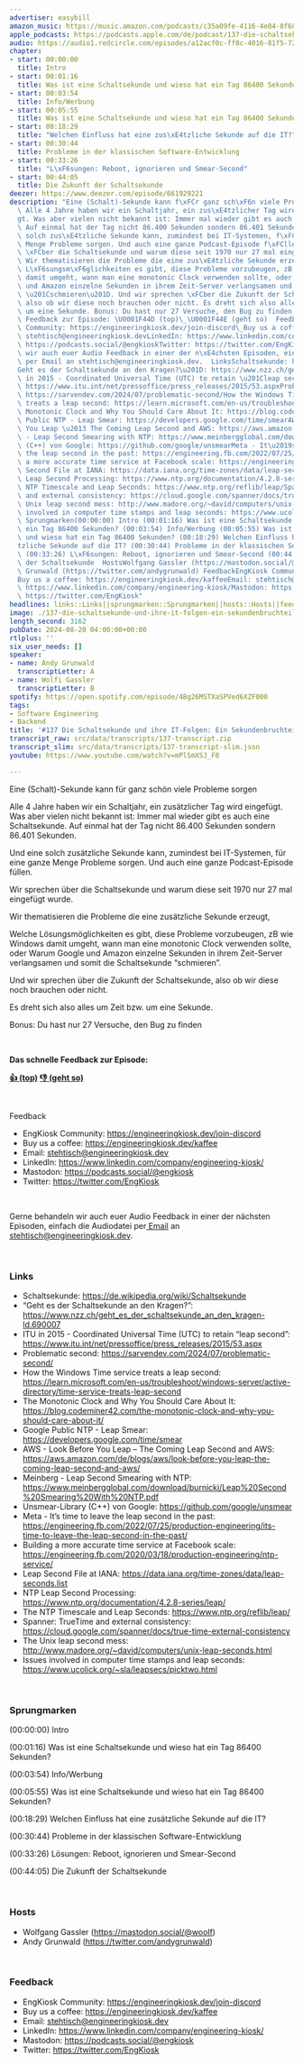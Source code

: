 ```yaml
---
advertiser: easybill
amazon_music: https://music.amazon.com/podcasts/c35a09fe-4116-4e04-8f68-77d61b112e46/episodes/1a69bb17-124e-44ec-8f7c-ccd13064cd8f/engineering-kiosk-137-die-schaltsekunde-und-ihre-it-folgen-ein-sekundenbruchteil-mit-impact
apple_podcasts: https://podcasts.apple.com/de/podcast/137-die-schaltsekunde-und-ihre-it-folgen-ein-sekundenbruchteil/id1603082924?i=1000665975109
audio: https://audio1.redcircle.com/episodes/a12acf0c-ff8c-4016-81f5-72eb28401e88/stream.mp3
chapter:
- start: 00:00:00
  title: Intro
- start: 00:01:16
  title: Was ist eine Schaltsekunde und wieso hat ein Tag 86400 Sekunden?
- start: 00:03:54
  title: Info/Werbung
- start: 00:05:55
  title: Was ist eine Schaltsekunde und wieso hat ein Tag 86400 Sekunden?
- start: 00:18:29
  title: "Welchen Einfluss hat eine zus\xE4tzliche Sekunde auf die IT?"
- start: 00:30:44
  title: Probleme in der klassischen Software-Entwicklung
- start: 00:33:26
  title: "L\xF6sungen: Reboot, ignorieren und Smear-Second"
- start: 00:44:05
  title: Die Zukunft der Schaltsekunde
deezer: https://www.deezer.com/episode/661929221
description: "Eine (Schalt)-Sekunde kann f\xFCr ganz sch\xF6n viele Probleme sorgen\
  \ Alle 4 Jahre haben wir ein Schaltjahr, ein zus\xE4tzlicher Tag wird eingef\xFC\
  gt. Was aber vielen nicht bekannt ist: Immer mal wieder gibt es auch eine Schaltsekunde.\
  \ Auf einmal hat der Tag nicht 86.400 Sekunden sondern 86.401 Sekunden. Und eine\
  \ solch zus\xE4tzliche Sekunde kann, zumindest bei IT-Systemen, f\xFCr eine ganze\
  \ Menge Probleme sorgen. Und auch eine ganze Podcast-Episode f\xFCllen. Wir sprechen\
  \ \xFCber die Schaltsekunde und warum diese seit 1970 nur 27 mal eingef\xFCgt wurde.\
  \ Wir thematisieren die Probleme die eine zus\xE4tzliche Sekunde erzeugt,\_ Welche\
  \ L\xF6sungsm\xF6glichkeiten es gibt, diese Probleme vorzubeugen, zB wie Windows\
  \ damit umgeht, wann man eine monotonic Clock verwenden sollte, oder Warum Google\
  \ und Amazon einzelne Sekunden in ihrem Zeit-Server verlangsamen und somit die Schaltsekunde\
  \ \u201Cschmieren\u201D. Und wir sprechen \xFCber die Zukunft der Schaltsekunde,\
  \ also ob wir diese noch brauchen oder nicht. Es dreht sich also alles um Zeit bzw.\
  \ um eine Sekunde. Bonus: Du hast nur 27 Versuche, den Bug zu finden  Das schnelle\
  \ Feedback zur Episode: \U0001F44D (top)\_\U0001F44E (geht so)  Feedback EngKiosk\
  \ Community: https://engineeringkiosk.dev/join-discord\_Buy us a coffee: https://engineeringkiosk.dev/kaffeeEmail:\
  \ stehtisch@engineeringkiosk.devLinkedIn: https://www.linkedin.com/company/engineering-kiosk/Mastodon:\
  \ https://podcasts.social/@engkioskTwitter: https://twitter.com/EngKiosk Gerne behandeln\
  \ wir auch euer Audio Feedback in einer der n\xE4chsten Episoden, einfach die Audiodatei\
  \ per Email an stehtisch@engineeringkiosk.dev.  LinksSchaltsekunde: https://de.wikipedia.org/wiki/Schaltsekunde\u201C\
  Geht es der Schaltsekunde an den Kragen?\u201D: https://www.nzz.ch/geht_es_der_schaltsekunde_an_den_kragen-ld.690007ITU\
  \ in 2015 - Coordinated Universal Time (UTC) to retain \u201Cleap second\u201D:\
  \ https://www.itu.int/net/pressoffice/press_releases/2015/53.aspxProblematic second:\
  \ https://sarvendev.com/2024/07/problematic-second/How the Windows Time service\
  \ treats a leap second: https://learn.microsoft.com/en-us/troubleshoot/windows-server/active-directory/time-service-treats-leap-secondThe\
  \ Monotonic Clock and Why You Should Care About It: https://blog.codeminer42.com/the-monotonic-clock-and-why-you-should-care-about-it/Google\
  \ Public NTP - Leap Smear: https://developers.google.com/time/smearAWS - Look Before\
  \ You Leap \u2013 The Coming Leap Second and AWS: https://aws.amazon.com/de/blogs/aws/look-before-you-leap-the-coming-leap-second-and-aws/Meinberg\
  \ - Leap Second Smearing with NTP: https://www.meinbergglobal.com/download/burnicki/Leap%20Second%20Smearing%20With%20NTP.pdfUnsmear-Library\
  \ (C++) von Google: https://github.com/google/unsmearMeta - It\u2019s time to leave\
  \ the leap second in the past: https://engineering.fb.com/2022/07/25/production-engineering/its-time-to-leave-the-leap-second-in-the-past/Building\
  \ a more accurate time service at Facebook scale: https://engineering.fb.com/2020/03/18/production-engineering/ntp-service/Leap\
  \ Second File at IANA: https://data.iana.org/time-zones/data/leap-seconds.listNTP\
  \ Leap Second Processing: https://www.ntp.org/documentation/4.2.8-series/leap/The\
  \ NTP Timescale and Leap Seconds: https://www.ntp.org/reflib/leap/Spanner: TrueTime\
  \ and external consistency: https://cloud.google.com/spanner/docs/true-time-external-consistencyThe\
  \ Unix leap second mess: http://www.madore.org/~david/computers/unix-leap-seconds.htmlIssues\
  \ involved in computer time stamps and leap seconds: https://www.ucolick.org/~sla/leapsecs/picktwo.html\
  \ Sprungmarken(00:00:00) Intro (00:01:16) Was ist eine Schaltsekunde und wieso hat\
  \ ein Tag 86400 Sekunden? (00:03:54) Info/Werbung (00:05:55) Was ist eine Schaltsekunde\
  \ und wieso hat ein Tag 86400 Sekunden? (00:18:29) Welchen Einfluss hat eine zus\xE4\
  tzliche Sekunde auf die IT? (00:30:44) Probleme in der klassischen Software-Entwicklung\
  \ (00:33:26) L\xF6sungen: Reboot, ignorieren und Smear-Second (00:44:05) Die Zukunft\
  \ der Schaltsekunde  HostsWolfgang Gassler (https://mastodon.social/@woolf)Andy\
  \ Grunwald (https://twitter.com/andygrunwald) FeedbackEngKiosk Community: https://engineeringkiosk.dev/join-discord\_\
  Buy us a coffee: https://engineeringkiosk.dev/kaffeeEmail: stehtisch@engineeringkiosk.devLinkedIn:\
  \ https://www.linkedin.com/company/engineering-kiosk/Mastodon: https://podcasts.social/@engkioskTwitter:\
  \ https://twitter.com/EngKiosk"
headlines: links::Links||sprungmarken::Sprungmarken||hosts::Hosts||feedback::Feedback
image: ./137-die-schaltsekunde-und-ihre-it-folgen-ein-sekundenbruchteil-mit-impact.jpg
length_second: 3162
pubDate: 2024-08-20 04:00:00+00:00
rtlplus: ''
six_user_needs: []
speaker:
- name: Andy Grunwald
  transcriptLetter: A
- name: Wolfi Gassler
  transcriptLetter: B
spotify: https://open.spotify.com/episode/4Bg26MSTXaSPVed6XZF000
tags:
- Software Engineering
- Backend
title: '#137 Die Schaltsekunde und ihre IT-Folgen: Ein Sekundenbruchteil mit Impact'
transcript_raw: src/data/transcripts/137-transcript.zip
transcript_slim: src/data/transcripts/137-transcript-slim.json
youtube: https://www.youtube.com/watch?v=mPlSmXSJ_F8

---
```

<p>Eine (Schalt)-Sekunde kann für ganz schön viele Probleme sorgen</p><p>Alle 4 Jahre haben wir ein Schaltjahr, ein zusätzlicher Tag wird eingefügt. Was aber vielen nicht bekannt ist: Immer mal wieder gibt es auch eine Schaltsekunde. Auf einmal hat der Tag nicht 86.400 Sekunden sondern 86.401 Sekunden.</p><p>Und eine solch zusätzliche Sekunde kann, zumindest bei IT-Systemen, für eine ganze Menge Probleme sorgen. Und auch eine ganze Podcast-Episode füllen.</p><p>Wir sprechen über die Schaltsekunde und warum diese seit 1970 nur 27 mal eingefügt wurde.</p><p>Wir thematisieren die Probleme die eine zusätzliche Sekunde erzeugt, </p><p>Welche Lösungsmöglichkeiten es gibt, diese Probleme vorzubeugen, zB wie Windows damit umgeht, wann man eine monotonic Clock verwenden sollte, oder Warum Google und Amazon einzelne Sekunden in ihrem Zeit-Server verlangsamen und somit die Schaltsekunde “schmieren”.</p><p>Und wir sprechen über die Zukunft der Schaltsekunde, also ob wir diese noch brauchen oder nicht.</p><p>Es dreht sich also alles um Zeit bzw. um eine Sekunde.</p><p>Bonus: Du hast nur 27 Versuche, den Bug zu finden</p><p><br></p><p><strong>Das schnelle Feedback zur Episode:</strong></p><p><a href="https://api.openpodcast.dev/feedback/137/upvote" rel="nofollow"><strong>👍 (top)</strong></a><strong> </strong><a href="https://api.openpodcast.dev/feedback/137/downvote" rel="nofollow"><strong>👎 (geht so)</strong></a></p><p><br></p><p>Feedback</p><ul><li>EngKiosk Community: <a href="https://engineeringkiosk.dev/join-discord">https://engineeringkiosk.dev/join-discord</a> </li><li>Buy us a coffee: <a href="https://engineeringkiosk.dev/kaffee">https://engineeringkiosk.dev/kaffee</a></li><li>Email: <a href="mailto:stehtisch@engineeringkiosk.dev" rel="nofollow">stehtisch@engineeringkiosk.dev</a></li><li>LinkedIn: <a href="https://www.linkedin.com/company/engineering-kiosk/" rel="nofollow">https://www.linkedin.com/company/engineering-kiosk/</a></li><li>Mastodon: <a href="https://podcasts.social/@engkiosk" rel="nofollow">https://podcasts.social/@engkiosk</a></li><li>Twitter: <a href="https://twitter.com/EngKiosk" rel="nofollow">https://twitter.com/EngKiosk</a></li></ul><p><br></p><p>Gerne behandeln wir auch euer Audio Feedback in einer der nächsten Episoden, einfach die Audiodatei per<a href="https://engineeringkiosk.dev/kontakt/"> Email</a> an <a href="mailto:stehtisch@engineeringkiosk.dev" rel="nofollow">stehtisch@engineeringkiosk.dev</a>.</p><p><br></p><h3 id="links">Links</h3><ul><li>Schaltsekunde: <a href="https://de.wikipedia.org/wiki/Schaltsekunde" rel="nofollow">https://de.wikipedia.org/wiki/Schaltsekunde</a></li><li>“Geht es der Schaltsekunde an den Kragen?”: <a href="https://www.nzz.ch/geht_es_der_schaltsekunde_an_den_kragen-ld.690007" rel="nofollow">https://www.nzz.ch/geht_es_der_schaltsekunde_an_den_kragen-ld.690007</a></li><li>ITU in 2015 - Coordinated Universal Time (UTC) to retain “leap second”: <a href="https://www.itu.int/net/pressoffice/press_releases/2015/53.aspx" rel="nofollow">https://www.itu.int/net/pressoffice/press_releases/2015/53.aspx</a></li><li>Problematic second: <a href="https://sarvendev.com/2024/07/problematic-second/" rel="nofollow">https://sarvendev.com/2024/07/problematic-second/</a></li><li>How the Windows Time service treats a leap second: <a href="https://learn.microsoft.com/en-us/troubleshoot/windows-server/active-directory/time-service-treats-leap-second" rel="nofollow">https://learn.microsoft.com/en-us/troubleshoot/windows-server/active-directory/time-service-treats-leap-second</a></li><li>The Monotonic Clock and Why You Should Care About It: <a href="https://blog.codeminer42.com/the-monotonic-clock-and-why-you-should-care-about-it/" rel="nofollow">https://blog.codeminer42.com/the-monotonic-clock-and-why-you-should-care-about-it/</a></li><li>Google Public NTP - Leap Smear: <a href="https://developers.google.com/time/smear" rel="nofollow">https://developers.google.com/time/smear</a></li><li>AWS - Look Before You Leap – The Coming Leap Second and AWS: <a href="https://aws.amazon.com/de/blogs/aws/look-before-you-leap-the-coming-leap-second-and-aws/" rel="nofollow">https://aws.amazon.com/de/blogs/aws/look-before-you-leap-the-coming-leap-second-and-aws/</a></li><li>Meinberg - Leap Second Smearing with NTP: <a href="https://www.meinbergglobal.com/download/burnicki/Leap%20Second%20Smearing%20With%20NTP.pdf" rel="nofollow">https://www.meinbergglobal.com/download/burnicki/Leap%20Second%20Smearing%20With%20NTP.pdf</a></li><li>Unsmear-Library (C++) von Google: <a href="https://github.com/google/unsmear" rel="nofollow">https://github.com/google/unsmear</a></li><li>Meta - It’s time to leave the leap second in the past: <a href="https://engineering.fb.com/2022/07/25/production-engineering/its-time-to-leave-the-leap-second-in-the-past/" rel="nofollow">https://engineering.fb.com/2022/07/25/production-engineering/its-time-to-leave-the-leap-second-in-the-past/</a></li><li>Building a more accurate time service at Facebook scale: <a href="https://engineering.fb.com/2020/03/18/production-engineering/ntp-service/" rel="nofollow">https://engineering.fb.com/2020/03/18/production-engineering/ntp-service/</a></li><li>Leap Second File at IANA: <a href="https://data.iana.org/time-zones/data/leap-seconds.list" rel="nofollow">https://data.iana.org/time-zones/data/leap-seconds.list</a></li><li>NTP Leap Second Processing: <a href="https://www.ntp.org/documentation/4.2.8-series/leap/" rel="nofollow">https://www.ntp.org/documentation/4.2.8-series/leap/</a></li><li>The NTP Timescale and Leap Seconds: <a href="https://www.ntp.org/reflib/leap/" rel="nofollow">https://www.ntp.org/reflib/leap/</a></li><li>Spanner: TrueTime and external consistency: <a href="https://cloud.google.com/spanner/docs/true-time-external-consistency" rel="nofollow">https://cloud.google.com/spanner/docs/true-time-external-consistency</a></li><li>The Unix leap second mess: <a href="http://www.madore.org/~david/computers/unix-leap-seconds.html" rel="nofollow">http://www.madore.org/~david/computers/unix-leap-seconds.html</a></li><li>Issues involved in computer time stamps and leap seconds: <a href="https://www.ucolick.org/~sla/leapsecs/picktwo.html" rel="nofollow">https://www.ucolick.org/~sla/leapsecs/picktwo.html</a></li></ul><p><br></p><h3 id="sprungmarken">Sprungmarken</h3><p>(00:00:00) Intro</p><p>(00:01:16) Was ist eine Schaltsekunde und wieso hat ein Tag 86400 Sekunden?</p><p>(00:03:54) Info/Werbung</p><p>(00:05:55) Was ist eine Schaltsekunde und wieso hat ein Tag 86400 Sekunden?</p><p>(00:18:29) Welchen Einfluss hat eine zusätzliche Sekunde auf die IT?</p><p>(00:30:44) Probleme in der klassischen Software-Entwicklung</p><p>(00:33:26) Lösungen: Reboot, ignorieren und Smear-Second</p><p>(00:44:05) Die Zukunft der Schaltsekunde</p><p><br></p><h3 id="hosts">Hosts</h3><ul><li>Wolfgang Gassler (<a href="https://mastodon.social/@woolf" rel="nofollow">https://mastodon.social/@woolf</a>)</li><li>Andy Grunwald (<a href="https://twitter.com/andygrunwald" rel="nofollow">https://twitter.com/andygrunwald</a>)</li></ul><p><br></p><h3 id="feedback">Feedback</h3><ul><li>EngKiosk Community: <a href="https://engineeringkiosk.dev/join-discord">https://engineeringkiosk.dev/join-discord</a> </li><li>Buy us a coffee: <a href="https://engineeringkiosk.dev/kaffee">https://engineeringkiosk.dev/kaffee</a></li><li>Email: <a href="mailto:stehtisch@engineeringkiosk.dev" rel="nofollow">stehtisch@engineeringkiosk.dev</a></li><li>LinkedIn: <a href="https://www.linkedin.com/company/engineering-kiosk/" rel="nofollow">https://www.linkedin.com/company/engineering-kiosk/</a></li><li>Mastodon: <a href="https://podcasts.social/@engkiosk" rel="nofollow">https://podcasts.social/@engkiosk</a></li><li>Twitter: <a href="https://twitter.com/EngKiosk" rel="nofollow">https://twitter.com/EngKiosk</a></li></ul>